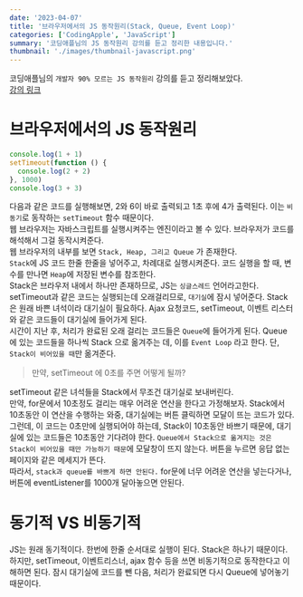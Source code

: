 ```yaml
---
date: '2023-04-07'
title: '브라우저에서의 JS 동작원리(Stack, Queue, Event Loop)'
categories: ['CodingApple', 'JavaScript']
summary: '코딩애플님의 JS 동작원리 강의를 듣고 정리한 내용입니다.'
thumbnail: './images/thumbnail-javascript.png'
---
```


코딩애플님의 `개발자 90% 모르는 JS 동작원리` 강의를 듣고 정리해보았다.  
[강의 링크](https://www.youtube.com/watch?v=v67LloZ1ieI&t=294s)

# 브라우저에서의 JS 동작원리

```js
console.log(1 + 1)
setTimeout(function () {
  console.log(2 + 2)
}, 1000)
console.log(3 + 3)
```

다음과 같은 코드를 실행해보면, 2와 6이 바로 출력되고 1초 후에 4가 출력된다. 이는 `비동기`로 동작하는 `setTimeout` 함수 때문이다.  
웹 브라우저는 자바스크립트를 실행시켜주는 엔진이라고 볼 수 있다. 브라우저가 코드를 해석해서 그걸 동작시켜준다.  
웹 브라우저의 내부를 보면 `Stack, Heap, 그리고 Queue` 가 존재한다.  
`Stack`에 JS 코드 한줄 한줄을 넣어주고, 차례대로 실행시켜준다. 코드 실행을 할 때, 변수를 만나면 `Heap`에 저장된 변수를 참조한다.  
Stack은 브라우저 내에서 하나만 존재하므로, JS는 `싱글스레드` 언어라고한다. setTimeout과 같은 코드는 실행되는데 오래걸리므로, `대기실`에 잠시 넣어준다. Stack은 원래 바쁜 녀석이라 대기실이 필요하다. Ajax 요청코드, setTimeout, 이벤트 리스터와 같은 코드들이 대기실에 들어가게 된다.  
시간이 지난 후, 처리가 완료된 오래 걸리는 코드들은 `Queue`에 들어가게 된다. Queue에 있는 코드들을 하나씩 Stack 으로 옮겨주는 데, 이를 `Event Loop` 라고 한다. 단, `Stack이 비어있을 때`만 옮겨준다.

> 만약, setTimeout 에 0초를 주면 어떻게 될까?

setTimeout 같은 녀석들을 Stack에서 무조건 대기실로 보내버린다.  
만약, for문에서 10초정도 걸리는 매우 어려운 연산을 한다고 가정해보자. Stack에서 10초동안 이 연산을 수행하는 와중, 대기실에는 버튼 클릭하면 모달이 뜨는 코드가 있다. 그런데, 이 코드는 0초만에 실행되어야 하는데, Stack이 10초동안 바쁘기 때문에, 대기실에 있는 코드들은 10초동안 기다려야 한다. `Queue에서 Stack으로 옮겨지는 것은 Stack이 비어있을 때만 가능하기 때문`에 모달창이 뜨지 않는다. 버튼을 누르면 응답 없는 페이지와 같은 메세지가 뜬다.  
따라서, `stack과 queue를 바쁘게 하면 안된다.`
for문에 너무 어려운 연산을 넣는다거나, 버튼에 eventListener를 1000개 달아놓으면 안된다.

# 동기적 VS 비동기적

JS는 원래 동기적이다. 한번에 한줄 순서대로 실행이 된다. Stack은 하나기 때문이다.  
하지만, setTimeout, 이벤트리스너, ajax 함수 등을 쓰면 비동기적으로 동작한다고 이해하면 된다. 잠시 대기실에 코드를 뺀 다음, 처리가 완료되면 다시 Queue에 넣어놓기 때문이다.
